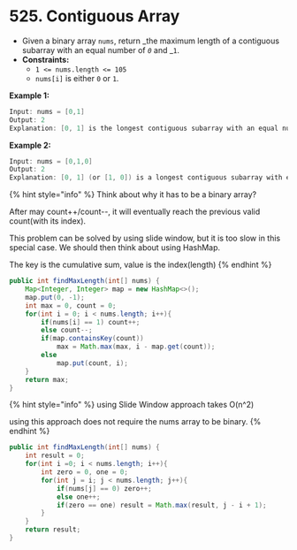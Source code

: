 # 525. Contiguous Array

* Given a binary array `nums`, return _the maximum length of a contiguous subarray with an equal number of _`0`_ and _`1`.
* **Constraints:**
  * `1 <= nums.length <= 105`
  * `nums[i]` is either `0` or `1`.

**Example 1:**

```java
Input: nums = [0,1]
Output: 2
Explanation: [0, 1] is the longest contiguous subarray with an equal number of 0 and 1.
```

**Example 2:**

```java
Input: nums = [0,1,0]
Output: 2
Explanation: [0, 1] (or [1, 0]) is a longest contiguous subarray with equal number of 0 and 1.
```

{% hint style="info" %}
Think about why it has to be a binary array? 

After may count++/count--, it will eventually reach the previous valid count(with its index).

This problem can be solved by using slide window, but it is too slow in this special case. We should then think about using HashMap. 

The key is the cumulative sum, value is the index(length)
{% endhint %}

```java
public int findMaxLength(int[] nums) {
    Map<Integer, Integer> map = new HashMap<>();
    map.put(0, -1);
    int max = 0, count = 0;
    for(int i = 0; i < nums.length; i++){
        if(nums[i] == 1) count++;
        else count--;
        if(map.containsKey(count))
            max = Math.max(max, i - map.get(count));
        else
            map.put(count, i);
    }
    return max;
}
```

{% hint style="info" %}
using Slide Window approach takes O(n^2)

using this approach does not require the nums array to be binary.
{% endhint %}

```java
public int findMaxLength(int[] nums) {
    int result = 0;
    for(int i =0; i < nums.length; i++){
        int zero = 0, one = 0;
        for(int j = i; j < nums.length; j++){
            if(nums[j] == 0) zero++;
            else one++;
            if(zero == one) result = Math.max(result, j - i + 1);
        }
    }
    return result;
}
```
